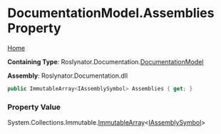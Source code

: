 <a name="_top"></a>

# DocumentationModel\.Assemblies Property

[Home](../../../../README.md#_top)

**Containing Type**: Roslynator\.Documentation\.[DocumentationModel](../README.md#_top)

**Assembly**: Roslynator\.Documentation\.dll

```csharp
public ImmutableArray<IAssemblySymbol> Assemblies { get; }
```

### Property Value

System\.Collections\.Immutable\.[ImmutableArray](https://docs.microsoft.com/en-us/dotnet/api/system.collections.immutable.immutablearray-1)\<[IAssemblySymbol](https://docs.microsoft.com/en-us/dotnet/api/microsoft.codeanalysis.iassemblysymbol)>

